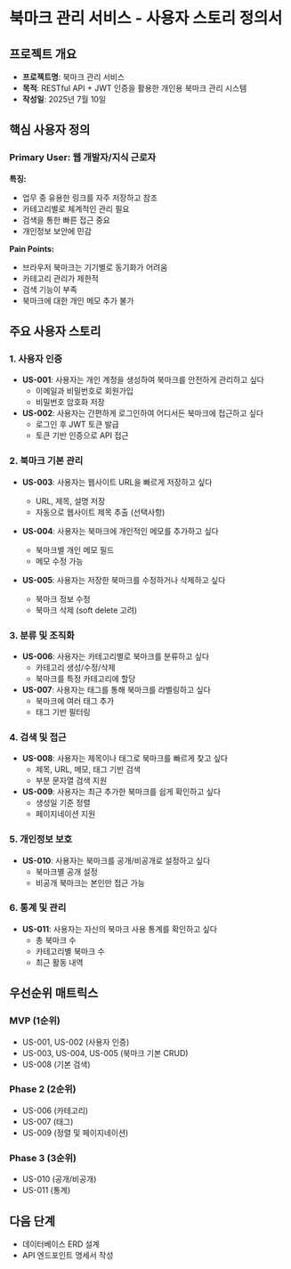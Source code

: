 # 북마크 관리 서비스 - 사용자 스토리 정의서

## 프로젝트 개요

- **프로젝트명**: 북마크 관리 서비스
- **목적**: RESTful API + JWT 인증을 활용한 개인용 북마크 관리 시스템
- **작성일**: 2025년 7월 10일

## 핵심 사용자 정의

### Primary User: 웹 개발자/지식 근로자

**특징:**

- 업무 중 유용한 링크를 자주 저장하고 참조
- 카테고리별로 체계적인 관리 필요
- 검색을 통한 빠른 접근 중요
- 개인정보 보안에 민감

**Pain Points:**

- 브라우저 북마크는 기기별로 동기화가 어려움
- 카테고리 관리가 제한적
- 검색 기능이 부족
- 북마크에 대한 개인 메모 추가 불가

## 주요 사용자 스토리

### 1. 사용자 인증

- **US-001**: 사용자는 개인 계정을 생성하여 북마크를 안전하게 관리하고 싶다
  - 이메일과 비밀번호로 회원가입
  - 비밀번호 암호화 저장
- **US-002**: 사용자는 간편하게 로그인하여 어디서든 북마크에 접근하고 싶다
  - 로그인 후 JWT 토큰 발급
  - 토큰 기반 인증으로 API 접근

### 2. 북마크 기본 관리

- **US-003**: 사용자는 웹사이트 URL을 빠르게 저장하고 싶다
  - URL, 제목, 설명 저장
  - 자동으로 웹사이트 제목 추출 (선택사항)
- **US-004**: 사용자는 북마크에 개인적인 메모를 추가하고 싶다
  - 북마크별 개인 메모 필드
  - 메모 수정 가능

- **US-005**: 사용자는 저장한 북마크를 수정하거나 삭제하고 싶다
  - 북마크 정보 수정
  - 북마크 삭제 (soft delete 고려)

### 3. 분류 및 조직화

- **US-006**: 사용자는 카테고리별로 북마크를 분류하고 싶다
  - 카테고리 생성/수정/삭제
  - 북마크를 특정 카테고리에 할당
- **US-007**: 사용자는 태그를 통해 북마크를 라벨링하고 싶다
  - 북마크에 여러 태그 추가
  - 태그 기반 필터링

### 4. 검색 및 접근

- **US-008**: 사용자는 제목이나 태그로 북마크를 빠르게 찾고 싶다
  - 제목, URL, 메모, 태그 기반 검색
  - 부분 문자열 검색 지원
- **US-009**: 사용자는 최근 추가한 북마크를 쉽게 확인하고 싶다
  - 생성일 기준 정렬
  - 페이지네이션 지원

### 5. 개인정보 보호

- **US-010**: 사용자는 북마크를 공개/비공개로 설정하고 싶다
  - 북마크별 공개 설정
  - 비공개 북마크는 본인만 접근 가능

### 6. 통계 및 관리

- **US-011**: 사용자는 자신의 북마크 사용 통계를 확인하고 싶다
  - 총 북마크 수
  - 카테고리별 북마크 수
  - 최근 활동 내역

## 우선순위 매트릭스

### MVP (1순위)

- US-001, US-002 (사용자 인증)
- US-003, US-004, US-005 (북마크 기본 CRUD)
- US-008 (기본 검색)

### Phase 2 (2순위)

- US-006 (카테고리)
- US-007 (태그)
- US-009 (정렬 및 페이지네이션)

### Phase 3 (3순위)

- US-010 (공개/비공개)
- US-011 (통계)

## 다음 단계

- 데이터베이스 ERD 설계
- API 엔드포인트 명세서 작성

